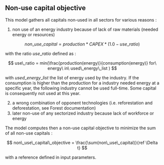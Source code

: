 ## Non-use capital objective

This model gathers all capitals non-used in all sectors for various reasons :
1) non use of an energy industry because of lack of raw materials (needed energy or resources)

$$ non\_use\_capital = production *CAPEX *(1.0-use\_ratio) $$

with the ratio $use\_ratio$ defined as :

$$ use\_ratio = min(\frac{production(energy)}{consumption(energy)} for\ energy\ in\ used\_energy\_list ) $$

with $used\_energy\_list$ the list of energy used by the industry. If the consumption is higher than the production for a industry needed energy at a specific year, the following industry cannot be used full-time. Some capital is consequently not used at this year.

2) a wrong combination of opponent technologies (i.e. reforestation and deforestation, see Forest documentation)
3) later non-use of any sectorized industry because lack of workforce or energy

The model computes then a non-use capital objective to minimize the sum of all non-use capitals :


$$ non\_use\_capital\_objective = \frac{\sum(non\_use\_capital)}{ref \Delta t} $$

with a reference defined in input parameters.
